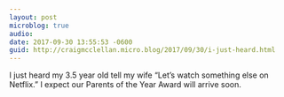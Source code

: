 ```yaml
---
layout: post
microblog: true
audio: 
date: 2017-09-30 13:55:53 -0600
guid: http://craigmcclellan.micro.blog/2017/09/30/i-just-heard.html
---
```

I just heard my 3.5 year old tell my wife “Let’s watch something else on Netflix.” I expect our Parents of the Year Award will arrive soon.
